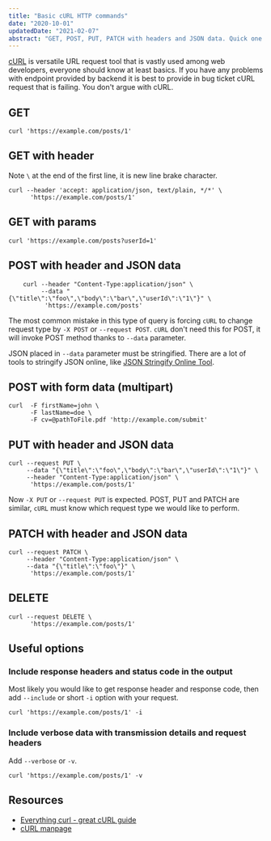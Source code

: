 ```yaml
---
title: "Basic cURL HTTP commands"
date: "2020-10-01"
updatedDate: "2021-02-07"
abstract: "GET, POST, PUT, PATCH with headers and JSON data. Quick one."
---
```


[cURL](https://curl.se/) is versatile URL request tool that is vastly used among web developers, everyone should know at least basics. If you have any problems with endpoint provided by backend it is best to provide in bug ticket cURL request that is failing. You don't argue with cURL.

## GET

```
curl 'https://example.com/posts/1'
```

## GET with header

Note `\` at the end of the first line, it is new line brake character.

```
curl --header 'accept: application/json, text/plain, */*' \
      'https://example.com/posts/1'
```

## GET with params

```
curl 'https://example.com/posts?userId=1'
```

## POST with header and JSON data

```
    curl --header "Content-Type:application/json" \
         --data "{\"title\":\"foo\",\"body\":\"bar\",\"userId\":\"1\"}" \
          'https://example.com/posts'
```

The most common mistake in this type of query is forcing `cURL` to change request type by `-X POST` or `--request POST`. `cURL` don't need this for POST, it will invoke POST method thanks to `--data` parameter.

JSON placed in `--data` parameter must be stringified. There are a lot of tools to stringify JSON online, like [JSON Stringify Online Tool](http://rantz.net/tools/stringify/index.php).

## POST with form data (multipart)

```
curl  -F firstName=john \
      -F lastName=doe \
      -F cv=@pathToFile.pdf 'http://example.com/submit'
```

## PUT with header and JSON data

```
curl --request PUT \
     --data "{\"title\":\"foo\",\"body\":\"bar\",\"userId\":\"1\"}" \
     --header "Content-Type:application/json" \
      'https://example.com/posts/1'
```

Now `-X PUT` or `--request PUT` is expected. POST, PUT and PATCH are similar, `cURL` must know which request type we would like to perform.

## PATCH with header and JSON data

```
curl --request PATCH \
     --header "Content-Type:application/json" \
     --data "{\"title\":\"foo\"}" \
      'https://example.com/posts/1'
```

## DELETE

```
curl --request DELETE \
      'https://example.com/posts/1'
```

## Useful options

### Include response headers and status code in the output

Most likely you would like to get response header and response code, then add `--include` or short `-i` option with your request.

```
curl 'https://example.com/posts/1' -i
```

### Include verbose data with transmission details and request headers

Add `--verbose` or `-v`.

```
curl 'https://example.com/posts/1' -v
```

## Resources

- [Everything curl - great cURL guide](https://ec.haxx.se/http/)
- [cURL manpage](https://curl.se/docs/manpage.html)
